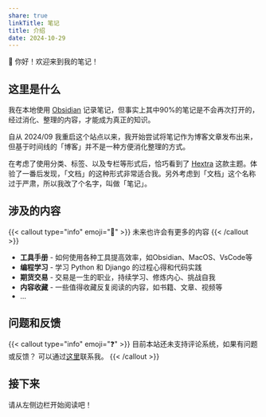 ```yaml
---
share: true
linkTitle: 笔记
title: 介绍
date: 2024-10-29
---
```


👋 你好！欢迎来到我的笔记！

<!--more-->

## 这里是什么

我在本地使用 [Obsidian](https://obsidian.md/) 记录笔记，但事实上其中90%的笔记是不会再次打开的，经过消化、整理的内容，才能成为真正的知识。

自从 2024/09 我重启这个站点以来，我开始尝试将笔记作为博客文章发布出来，但基于时间线的「博客」并不是一种方便消化整理的方式。

在考虑了使用分类、标签、以及专栏等形式后，恰巧看到了 [Hextra](https://github.com/imfing/hextra) 这款主题。体验了一番后发现，「文档」的这种形式非常适合我。另外考虑到「文档」这个名称过于严肃，所以我改了个名字，叫做「笔记」。

## 涉及的内容

{{< callout type="info" emoji="🤔️" >}}
  未来也许会有更多的内容
{{< /callout >}}

- **工具手册** - 如何使用各种工具提高效率，如Obsidian、MacOS、VsCode等
- **编程学习** - 学习 Python 和 Djiango 的过程心得和代码实践
- **期货交易** - 交易是一生的职业，持续学习、修炼内心、挑战自我
- **内容收藏** - 一些值得收藏反复阅读的内容，如书籍、文章、视频等
- ...

## 问题和反馈

{{< callout type="info" emoji="❓" >}}
  目前本站还未支持评论系统，如果有问题或反馈？
  可以通过[这里](https://github.com/mlosun/My_blog/issues)联系我。
{{< /callout >}}

## 接下来

请从左侧边栏开始阅读吧！